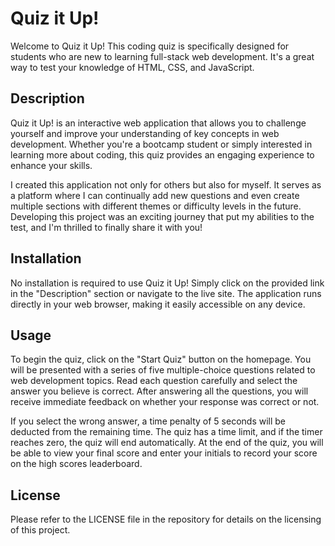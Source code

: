 # Quiz it Up!

Welcome to Quiz it Up! This coding quiz is specifically designed for students who are new to learning full-stack web development. It's a great way to test your knowledge of HTML, CSS, and JavaScript.

## Description

Quiz it Up! is an interactive web application that allows you to challenge yourself and improve your understanding of key concepts in web development. Whether you're a bootcamp student or simply interested in learning more about coding, this quiz provides an engaging experience to enhance your skills.

I created this application not only for others but also for myself. It serves as a platform where I can continually add new questions and even create multiple sections with different themes or difficulty levels in the future. Developing this project was an exciting journey that put my abilities to the test, and I'm thrilled to finally share it with you!

## Installation

No installation is required to use Quiz it Up! Simply click on the provided link in the "Description" section or navigate to the live site. The application runs directly in your web browser, making it easily accessible on any device.

## Usage

To begin the quiz, click on the "Start Quiz" button on the homepage. You will be presented with a series of five multiple-choice questions related to web development topics. Read each question carefully and select the answer you believe is correct. After answering all the questions, you will receive immediate feedback on whether your response was correct or not.

If you select the wrong answer, a time penalty of 5 seconds will be deducted from the remaining time. The quiz has a time limit, and if the timer reaches zero, the quiz will end automatically. At the end of the quiz, you will be able to view your final score and enter your initials to record your score on the high scores leaderboard.

## License

Please refer to the LICENSE file in the repository for details on the licensing of this project.
